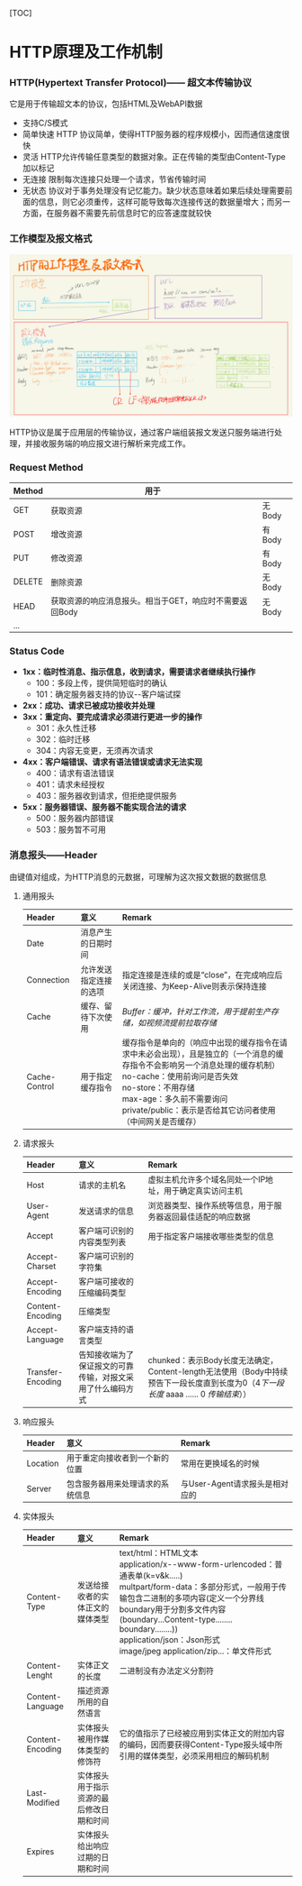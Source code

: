 [TOC]

# HTTP原理及工作机制

### HTTP(Hypertext Transfer Protocol)—— 超文本传输协议

它是用于传输超文本的协议，包括HTML及WebAPI数据

- 支持C/S模式
- 简单快速
  HTTP 协议简单，使得HTTP服务器的程序规模小，因而通信速度很快
- 灵活
  HTTP允许传输任意类型的数据对象。正在传输的类型由Content-Type加以标记
- 无连接
  限制每次连接只处理一个请求，节省传输时间
- 无状态
  协议对于事务处理没有记忆能力。缺少状态意味着如果后续处理需要前面的信息，则它必须重传，这样可能导致每次连接传送的数据量增大；而另一方面，在服务器不需要先前信息时它的应答速度就较快

### 工作模型及报文格式

![HTTP工作模型及报文格式](HTTP工作模型与报文格式.png)

HTTP协议是属于应用层的传输协议，通过客户端组装报文发送只服务端进行处理，并接收服务端的响应报文进行解析来完成工作。

### Request Method

| Method | 用于                                                    |        |
| ------ | ------------------------------------------------------- | ------ |
| GET    | 获取资源                                                | 无Body |
| POST   | 增改资源                                                | 有Body |
| PUT    | 修改资源                                                | 有Body |
| DELETE | 删除资源                                                | 无Body |
| HEAD   | 获取资源的响应消息报头。相当于GET，响应时不需要返回Body | 无Body |
| ...    |                                                         |        |

### Status Code

- **1xx：临时性消息、指示信息，收到请求，需要请求者继续执行操作**
  - 100：多段上传，提供简短临时的确认
  - 101：确定服务器支持的协议--客户端试探
- **2xx：成功、请求已被成功接收并处理**
- **3xx：重定向、要完成请求必须进行更进一步的操作**
  - 301：永久性迁移
  - 302：临时迁移
  - 304：内容无变更，无须再次请求
- **4xx：客户端错误、请求有语法错误或请求无法实现**
  - 400：请求有语法错误
  - 401：请求未经授权
  - 403：服务器收到请求，但拒绝提供服务
- **5xx：服务器错误、服务器不能实现合法的请求**
  - 500：服务器内部错误
  - 503：服务暂不可用

### 消息报头——Header

由键值对组成，为HTTP消息的元数据，可理解为这次报文数据的数据信息

1. 通用报头

   | Header        | 意义                   | Remark                                                       |
   | ------------- | ---------------------- | ------------------------------------------------------------ |
   | Date          | 消息产生的日期时间     |                                                              |
   | Connection    | 允许发送指定连接的选项 | 指定连接是连续的或是“close”，在完成响应后关闭连接、为Keep-Alive则表示保持连接 |
   | Cache         | 缓存、留待下次使用     | *Buffer：缓冲，针对工作流，用于提前生产存储，如视频流提前拉取存储* |
   | Cache-Control | 用于指定缓存指令       | 缓存指令是单向的（响应中出现的缓存指令在请求中未必会出现），且是独立的（一个消息的缓存指令不会影响另一个消息处理的缓存机制）<br />no-cache：使用前询问是否失效<br />no-store：不用存储<br />max-age：多久前不需要询问<br />private/public：表示是否给其它访问者使用（中间网关是否缓存） |


2. 请求报头

   | Header            | 意义                                                       | Remark                                                       |
   | ----------------- | ---------------------------------------------------------- | ------------------------------------------------------------ |
   | Host              | 请求的主机名                                               | 虚拟主机允许多个域名同处一个IP地址，用于确定真实访问主机     |
   | User-Agent        | 发送请求的信息                                             | 浏览器类型、操作系统等信息，用于服务器返回最佳适配的响应数据 |
   | Accept            | 客户端可识别的内容类型列表                                 | 用于指定客户端接收哪些类型的信息                             |
   | Accept-Charset    | 客户端可识别的字符集                                       |                                                              |
   | Accept-Encoding   | 客户端可接收的压缩编码类型                                 |                                                              |
   | Content-Encoding  | 压缩类型                                                   |                                                              |
   | Accept-Language   | 客户端支持的语言类型                                       |                                                              |
   | Transfer-Encoding | 告知接收端为了保证报文的可靠传输，对报文采用了什么编码方式 | chunked：表示Body长度无法确定，Content-length无法使用（Body中持续预告下一段长度直到长度为0（4*下一段长度*  aaaa ...... 0 *传输结束*）） |

   

3. 响应报头

   | Header   | 意义                             | Remark                         |
   | -------- | -------------------------------- | ------------------------------ |
   | Location | 用于重定向接收者到一个新的位置   | 常用在更换域名的时候           |
   | Server   | 包含服务器用来处理请求的系统信息 | 与User-Agent请求报头是相对应的 |

4. 实体报头

   | Header           | 意义                                     | Remark                                                       |
   | ---------------- | ---------------------------------------- | ------------------------------------------------------------ |
   | Content-Type     | 发送给接收者的实体正文的媒体类型         | text/html：HTML文本<br />application/x--www-form-urlencoded：普通表单(k=v&k.....)<br />multpart/form-data：多部分形式，一般用于传输包含二进制的多项内容(定义一个分界线boundary用于分割多文件内容(boundary...Content-type........  boundary........))<br />application/json：Json形式<br />image/jpeg application/zip...：单文件形式 |
   | Content-Lenght   | 实体正文的长度                           | 二进制没有办法定义分割符                                     |
   | Content-Language | 描述资源所用的自然语言                   |                                                              |
   | Content-Encoding | 实体报头被用作媒体类型的修饰符           | 它的值指示了已经被应用到实体正文的附加内容的编码，因而要获得Content-Type报头域中所引用的媒体类型，必须采用相应的解码机制 |
   | Last-Modified    | 实体报头用于指示资源的最后修改日期和时间 |                                                              |
   | Expires          | 实体报头给出响应过期的日期和时间         |                                                              |

   